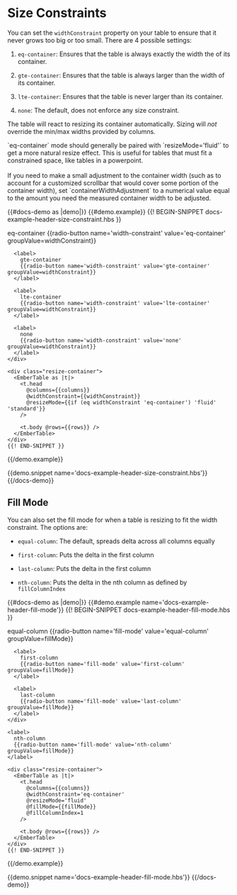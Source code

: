 # Size Constraints

You can set the `widthConstraint` property on your table to ensure that it never
grows too big or too small. There are 4 possible settings:

1. `eq-container`: Ensures that the table is always exactly the width the of its
container.

2. `gte-container`: Ensures that the table is always larger than the width of
its container.

3. `lte-container`: Ensures that the table is never larger than its container.

4. `none`: The default, does not enforce any size constraint.

The table will react to resizing its container automatically. Sizing will _not_
override the min/max widths provided by columns.

<aside>
  `eq-container` mode should generally be paired with `resizeMode='fluid'` to
  get a more natural resize effect. This is useful for tables that must fit
  a constrained space, like tables in a powerpoint.
  <br><br>
  If you need to make a small adjustment to the container width (such as to
  account for a customized scrollbar that would cover some portion of the
  container width), set `containerWidthAdjustment` to a numerical value equal to
  the amount you need the measured container width to be adjusted.
</aside>

{{#docs-demo as |demo|}}
  {{#demo.example}}
    {{! BEGIN-SNIPPET docs-example-header-size-constraint.hbs }}
    <div class="demo-options">
      <label>
        eq-container
        {{radio-button name='width-constraint' value='eq-container' groupValue=widthConstraint}}
      </label>

      <label>
        gte-container
        {{radio-button name='width-constraint' value='gte-container' groupValue=widthConstraint}}
      </label>

      <label>
        lte-container
        {{radio-button name='width-constraint' value='lte-container' groupValue=widthConstraint}}
      </label>

      <label>
        none
        {{radio-button name='width-constraint' value='none' groupValue=widthConstraint}}
      </label>
    </div>

    <div class="resize-container">
      <EmberTable as |t|>
        <t.head
          @columns={{columns}}
          @widthConstraint={{widthConstraint}}
          @resizeMode={{if (eq widthConstraint 'eq-container') 'fluid' 'standard'}}
        />

        <t.body @rows={{rows}} />
      </EmberTable>
    </div>
    {{! END-SNIPPET }}
  {{/demo.example}}

  {{demo.snippet name='docs-example-header-size-constraint.hbs'}}
{{/docs-demo}}

## Fill Mode

You can also set the fill mode for when a table is resizing to fit the width
constraint. The options are:

* `equal-column`: The default, spreads delta across all columns equally

* `first-column`: Puts the delta in the first column

* `last-column`: Puts the delta in the first column

* `nth-column`: Puts the delta in the nth column as defined by `fillColumnIndex`

{{#docs-demo as |demo|}}
  {{#demo.example name='docs-example-header-fill-mode'}}
    {{! BEGIN-SNIPPET docs-example-header-fill-mode.hbs }}
    <div class="demo-options">
      <label>
        equal-column
        {{radio-button name='fill-mode' value='equal-column' groupValue=fillMode}}
      </label>

      <label>
        first-column
        {{radio-button name='fill-mode' value='first-column' groupValue=fillMode}}
      </label>

      <label>
        last-column
        {{radio-button name='fill-mode' value='last-column' groupValue=fillMode}}
      </label>
    </div>

    <label>
      nth-column
      {{radio-button name='fill-mode' value='nth-column' groupValue=fillMode}}
    </label>

    <div class="resize-container">
      <EmberTable as |t|>
        <t.head
          @columns={{columns}}
          @widthConstraint='eq-container'
          @resizeMode='fluid'
          @fillMode={{fillMode}}
          @fillColumnIndex=1
        />

        <t.body @rows={{rows}} />
      </EmberTable>
    </div>
    {{! END-SNIPPET }}
  {{/demo.example}}

  {{demo.snippet name='docs-example-header-fill-mode.hbs'}}
{{/docs-demo}}
